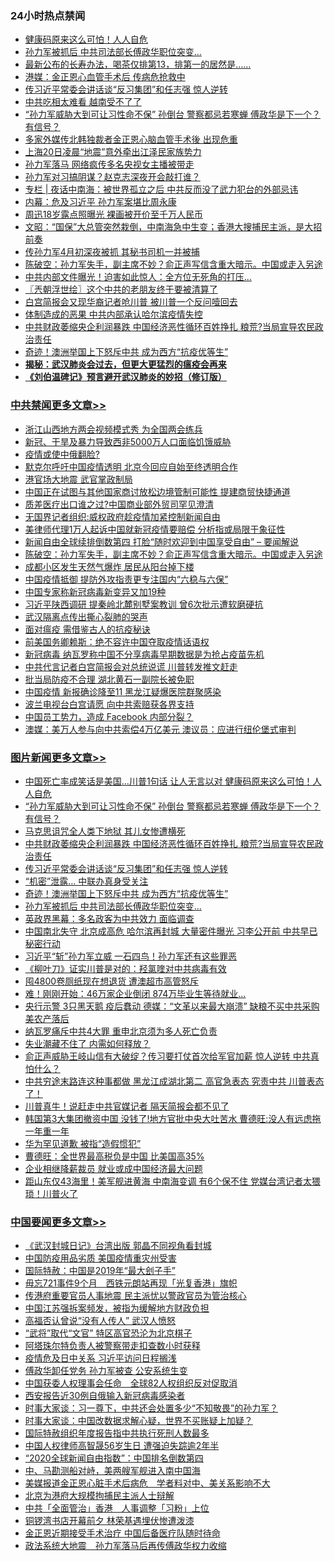 <div class="catlist">
<h3>24小时热点禁闻</h3>
<ul>
<li><a href="https://github.com/fqnews/bnews/blob/master/cbnews/20200421/1316278.md">健康码原来这么可怕！人人自危</a></li>
<li><a href="https://github.com/fqnews/bnews/blob/master/topimagenews/20200421/1316398.md">孙力军被抓后 中共司法部长傅政华职位突变...</a></li>
<li><a href="https://github.com/fqnews/bnews/blob/master/comments/20200421/1316242.md">最新公布的长寿办法，喝茶仅排第13，排第一的居然是……</a></li>
<li><a href="https://github.com/fqnews/bnews/blob/master/cnnews/20200421/1316458.md">港媒：金正恩心血管手术后 传病危抢救中</a></li>
<li><a href="https://github.com/fqnews/bnews/blob/master/topimagenews/20200421/1316625.md">传习近平常委会讲话谈“反习集团”和任志强 惊人逆转</a></li>
<li><a href="https://github.com/fqnews/bnews/blob/master/cbnews/20200421/1316300.md">中共吃相太难看 越南受不了了</a></li>
<li><a href="https://github.com/fqnews/bnews/blob/master/topimagenews/20200421/1316694.md">“孙力军威胁大到可让习性命不保” 孙倒台 警察都忌若寒蝉 傅政华是下一个？有信号？</a></li>
<li><a href="https://github.com/fqnews/bnews/blob/master/cbnews/20200421/1316514.md">多家外媒传北韩独裁者金正恩心脑血管手术後 出现危重</a></li>
<li><a href="https://github.com/fqnews/bnews/blob/master/cbnews/20200421/1316569.md">上海20日凌晨“地震”意外牵出江泽民家族势力</a></li>
<li><a href="https://github.com/fqnews/bnews/blob/master/comments/20200421/1316693.md">孙力军落马 网络疯传多名央视女主播被带走</a></li>
<li><a href="https://github.com/fqnews/bnews/blob/master/cbnews/20200421/1316430.md">孙力军对习搞阴谋？赵克志深夜开会敲打谁？</a></li>
<li><a href="https://github.com/fqnews/bnews/blob/master/cbnews/20200421/1316230.md">专栏 | 夜话中南海：被世界孤立之后   中共反而没了武力犯台的外部忌讳</a></li>
<li><a href="https://github.com/fqnews/bnews/blob/master/cbnews/20200421/1316575.md">内幕：危及习近平 孙力军案堪比周永康</a></li>
<li><a href="https://github.com/fqnews/bnews/blob/master/baitai/20200421/1316611.md">周迅18岁露点照曝光 裸画被开价至千万人民币</a></li>
<li><a href="https://github.com/fqnews/bnews/blob/master/cbnews/20200421/1316341.md">文昭：“国保”大总管突然栽倒，中南海急中生变；香港大搜捕民主派，是大招前奏 </a></li>
<li><a href="https://github.com/fqnews/bnews/blob/master/cbnews/20200421/1316592.md">传孙力军4月初深夜被抓 其秘书司机一并被捕</a></li>
<li><a href="https://github.com/fqnews/bnews/blob/master/cbnews/20200421/1316684.md">陈破空：孙力军失手，副主席不妙？俞正声写信含重大暗示。中国或走入另途 </a></li>
<li><a href="https://github.com/fqnews/bnews/blob/master/cbnews/20200421/1316424.md">中共内部文件曝光！迫害如此惊人：全方位无死角的打压...</a></li>
<li><a href="https://github.com/fqnews/bnews/blob/master/ssgc/20200421/1316294.md">〖兲朝浮世绘〗这个中共的老朋友终于要被清算了</a></li>
<li><a href="https://github.com/fqnews/bnews/blob/master/cnnews/20200421/1316488.md">白宫简报会又现华裔记者呛川普 被川普一个反问噎回去</a></li>
<li><a href="https://github.com/fqnews/bnews/blob/master/cbnews/20200421/1316578.md">体制造成的恶果 中共内部承认哈尔滨疫情失控</a></li>
<li><a href="https://github.com/fqnews/bnews/blob/master/topimagenews/20200421/1316640.md">中共财政萎缩央企利润暴跌 中国经济恶性循环百姓挣扎 粮荒?当局宣导农民政治责任</a></li>
<li><a href="https://github.com/fqnews/bnews/blob/master/topimagenews/20200421/1316446.md">奇迹！澳洲举国上下怒斥中共 成为西方“抗疫优等生”</a></li>
<li><b><a href="https://github.com/fqnews/bnews/blob/master/comments/20200211/1275071.md" target="_blank">揭秘：武汉肺炎会过去，但更大更猛烈的瘟疫会再来</a></b></li>
<li><b><a href="https://github.com/fqnews/bnews/blob/master/comments/20200207/1272816.md" target="_blank">《刘伯温碑记》预言避开武汉肺炎的妙招（修订版）</a></b></li>
</ul>
</div>

<div class="catlist">
<h3><a href="https://github.com/fqnews/bnews/blob/master/cbnews/" target="_blank">中共禁闻</a><span><a href="https://github.com/fqnews/bnews/blob/master/cbnews/" target="_blank" rel="nofollow">更多文章>></a></span></h3>
<ul>
<li><a href="https://github.com/fqnews/bnews/blob/master/cbnews/20200421/1316821.md" target="_blank">浙江山西地方两会视频模式秀 为全国两会练兵</a></li>
<li><a href="https://github.com/fqnews/bnews/blob/master/cbnews/20200421/1316802.md" target="_blank">新冠、干旱及暴力导致西非5000万人口面临饥饿威胁</a></li>
<li><a href="https://github.com/fqnews/bnews/blob/master/cbnews/20200421/1316801.md" target="_blank">疫情或使中俄翻脸?</a></li>
<li><a href="https://github.com/fqnews/bnews/blob/master/cbnews/20200421/1316780.md" target="_blank">默克尔呼吁中国疫情透明 北京今回应自始至终透明合作</a></li>
<li><a href="https://github.com/fqnews/bnews/blob/master/cbnews/20200421/1316776.md" target="_blank">港官场大地震 武官掌政制局</a></li>
<li><a href="https://github.com/fqnews/bnews/blob/master/cbnews/20200421/1316768.md" target="_blank">中国正在试图与其他国家商讨放松边境管制可能性 提建商贸快捷通道</a></li>
<li><a href="https://github.com/fqnews/bnews/blob/master/cbnews/20200421/1316767.md" target="_blank">质差医疗出口谁之过?中国商业部外贸司罕见澄清</a></li>
<li><a href="https://github.com/fqnews/bnews/blob/master/cbnews/20200421/1316752.md" target="_blank">无国界记者组织:威权政府趁疫情加紧控制新闻自由</a></li>
<li><a href="https://github.com/fqnews/bnews/blob/master/cbnews/20200421/1316751.md" target="_blank">美律师代理1万人起诉中国就新冠疫情要赔偿 分析指或局限于象征性</a></li>
<li><a href="https://github.com/fqnews/bnews/blob/master/cbnews/20200421/1316690.md" target="_blank">新闻自由全球续排倒数第四 打脸“随时欢迎到中国享受自由” &#8211; 要闻解说</a></li>
<li><a href="https://github.com/fqnews/bnews/blob/master/cbnews/20200421/1316684.md" target="_blank">陈破空：孙力军失手，副主席不妙？俞正声写信含重大暗示。中国或走入另途</a></li>
<li><a href="https://github.com/fqnews/bnews/blob/master/cbnews/20200421/1316678.md" target="_blank">成都小区发生天然气爆炸 居民从阳台掉下楼</a></li>
<li><a href="https://github.com/fqnews/bnews/blob/master/cbnews/20200421/1316659.md" target="_blank">中国疫情抵御 提防外攻指责更专注国内“六稳与六保”</a></li>
<li><a href="https://github.com/fqnews/bnews/blob/master/cbnews/20200421/1316656.md" target="_blank">中国专家称新冠病毒新变异又加19种</a></li>
<li><a href="https://github.com/fqnews/bnews/blob/master/cbnews/20200421/1316655.md" target="_blank">习近平陕西调研 提秦岭北麓别墅案教训 曾6次批示遭软磨硬抗</a></li>
<li><a href="https://github.com/fqnews/bnews/blob/master/cbnews/20200421/1316648.md" target="_blank">武汉隔离点传出撕心裂肺的哭声</a></li>
<li><a href="https://github.com/fqnews/bnews/blob/master/cbnews/20200421/1315487.md" target="_blank">面对瘟疫 需借鉴古人的抗疫秘诀</a></li>
<li><a href="https://github.com/fqnews/bnews/blob/master/cbnews/20200421/1316639.md" target="_blank">前美国务卿赖斯：绝不容许中国夺取疫情话语权</a></li>
<li><a href="https://github.com/fqnews/bnews/blob/master/cbnews/20200421/1316638.md" target="_blank">新冠病毒 纳瓦罗称中国不分享病毒早期数据是为抢占疫苗先机</a></li>
<li><a href="https://github.com/fqnews/bnews/blob/master/cbnews/20200421/1316627.md" target="_blank">中共代言记者白宫简报会对总统说谎 川普转发推文赶走</a></li>
<li><a href="https://github.com/fqnews/bnews/blob/master/cbnews/20200421/1316626.md" target="_blank">批当局防疫不合理 湖北黄石一副院长被免职</a></li>
<li><a href="https://github.com/fqnews/bnews/blob/master/cbnews/20200421/1316613.md" target="_blank">中国疫情 新报确诊降至11 黑龙江疑爆医院群聚感染</a></li>
<li><a href="https://github.com/fqnews/bnews/blob/master/cbnews/20200421/1316603.md" target="_blank">波兰电视台白宫请愿 向中共索赔获各界支持</a></li>
<li><a href="https://github.com/fqnews/bnews/blob/master/cbnews/20200421/1315488.md" target="_blank">中国员工势力，造成 Facebook 内部分裂？</a></li>
<li><a href="https://github.com/fqnews/bnews/blob/master/cbnews/20200421/1316593.md" target="_blank">澳媒：美万人参与向中共索偿4万亿美元 澳议员：应进行纽伦堡式审判</a></li>

</ul>
</div>
<div class="catlist">
<h3><a href="https://github.com/fqnews/bnews/blob/master/topimagenews/" target="_blank">图片新闻</a><span><a href="https://github.com/fqnews/bnews/blob/master/topimagenews/" target="_blank" rel="nofollow">更多文章>></a></span></h3>
<ul>
<li><a href="https://github.com/fqnews/bnews/blob/master/topimagenews/20200421/1316813.md" target="_blank">中国死亡率成笑话是美国&#8230;川普1句话 让人无言以对 健康码原来这么可怕！人人自危</a></li>
<li><a href="https://github.com/fqnews/bnews/blob/master/topimagenews/20200421/1316694.md" target="_blank">“孙力军威胁大到可让习性命不保” 孙倒台 警察都忌若寒蝉 傅政华是下一个？有信号？</a></li>
<li><a href="https://github.com/fqnews/bnews/blob/master/topimagenews/20200421/1316657.md" target="_blank">马克思诅咒全人类下地狱 其儿女惨遭横死</a></li>
<li><a href="https://github.com/fqnews/bnews/blob/master/topimagenews/20200421/1316640.md" target="_blank">中共财政萎缩央企利润暴跌 中国经济恶性循环百姓挣扎 粮荒?当局宣导农民政治责任</a></li>
<li><a href="https://github.com/fqnews/bnews/blob/master/topimagenews/20200421/1316625.md" target="_blank">传习近平常委会讲话谈“反习集团”和任志强 惊人逆转</a></li>
<li><a href="https://github.com/fqnews/bnews/blob/master/topimagenews/20200421/1316586.md" target="_blank">“机密”泄露… 中联办真身受关注</a></li>
<li><a href="https://github.com/fqnews/bnews/blob/master/topimagenews/20200421/1316446.md" target="_blank">奇迹！澳洲举国上下怒斥中共 成为西方“抗疫优等生”</a></li>
<li><a href="https://github.com/fqnews/bnews/blob/master/topimagenews/20200421/1316398.md" target="_blank">孙力军被抓后 中共司法部长傅政华职位突变&#8230;</a></li>
<li><a href="https://github.com/fqnews/bnews/blob/master/topimagenews/20200421/1316397.md" target="_blank">英政界黑幕：多名政客为中共效力 面临调查</a></li>
<li><a href="https://github.com/fqnews/bnews/blob/master/topimagenews/20200420/1316099.md" target="_blank">中国南北失守 北京成高危 哈尔滨再封城 大量密件曝光 习李公开前 中共早已秘密行动</a></li>
<li><a href="https://github.com/fqnews/bnews/blob/master/topimagenews/20200420/1315999.md" target="_blank">习近平“斩”孙力军立威 一石四鸟！孙力军还有这些罪恶</a></li>
<li><a href="https://github.com/fqnews/bnews/blob/master/topimagenews/20200420/1315998.md" target="_blank">《柳叶刀》证实川普是对的：羟氯喹对中共病毒有效</a></li>
<li><a href="https://github.com/fqnews/bnews/blob/master/topimagenews/20200420/1315963.md" target="_blank">囤4800卷厕纸现在想退货 遭澳超市高管怒斥</a></li>
<li><a href="https://github.com/fqnews/bnews/blob/master/topimagenews/20200420/1315947.md" target="_blank">难！刚刚开始：46万家企业倒闭 874万毕业生等待就业…</a></li>
<li><a href="https://github.com/fqnews/bnews/blob/master/topimagenews/20200420/1315920.md" target="_blank">央行示警 3只黑天鹅 疫后蠢动 德媒：“文革以来最大崩溃” 缺粮不买中共采购美农产落后</a></li>
<li><a href="https://github.com/fqnews/bnews/blob/master/topimagenews/20200420/1315756.md" target="_blank">纳瓦罗痛斥中共4大罪 重申北京须为多人死亡负责</a></li>
<li><a href="https://github.com/fqnews/bnews/blob/master/topimagenews/20200420/1315748.md" target="_blank">失业潮藏不住了 内需如何释放？</a></li>
<li><a href="https://github.com/fqnews/bnews/blob/master/topimagenews/20200419/1315594.md" target="_blank">俞正声威胁王岐山信有大破绽？传习要打仗首次给军官加薪 惊人逆转 中共真怕什么？</a></li>
<li><a href="https://github.com/fqnews/bnews/blob/master/topimagenews/20200419/1315567.md" target="_blank">中共穷途末路连这种事都做 黑龙江成湖北第二 高官急表态 究责中共 川普表态了！</a></li>
<li><a href="https://github.com/fqnews/bnews/blob/master/topimagenews/20200419/1315550.md" target="_blank">川普真牛！说赶走中共官媒记者 隔天简报会都不见了</a></li>
<li><a href="https://github.com/fqnews/bnews/blob/master/topimagenews/20200419/1315435.md" target="_blank">韩国第3大集团撤资中国 没钱了!地方官批中央大吐苦水 曹德旺:没人有远虑拖一年重一年</a></li>
<li><a href="https://github.com/fqnews/bnews/blob/master/topimagenews/20200419/1315236.md" target="_blank">华为罕见道歉 被指“造假惯犯”</a></li>
<li><a href="https://github.com/fqnews/bnews/blob/master/topimagenews/20200419/1315235.md" target="_blank">曹德旺：全世界最高税负是中国 比美国高35%</a></li>
<li><a href="https://github.com/fqnews/bnews/blob/master/topimagenews/20200419/1315096.md" target="_blank">企业相继降薪裁员 就业或成中国经济最大问题</a></li>
<li><a href="https://github.com/fqnews/bnews/blob/master/topimagenews/20200418/1315027.md" target="_blank">距山东仅43海里！美军舰进黄海 中南海变调 有6个保不住 党媒台湾记者太猥琐！川普火了</a></li>

</ul>
</div>
<div class="catlist">
<h3><a href="https://github.com/fqnews/bnews/blob/master/headline/" target="_blank">中国要闻</a><span><a href="https://github.com/fqnews/bnews/blob/master/headline/" target="_blank" rel="nofollow">更多文章>></a></span></h3>
<ul>
<li><a href="https://github.com/fqnews/bnews/blob/master/headline/20200422/1316872.md" target="_blank">《武汉封城日记》台湾出版 郭晶不同视角看封城</a></li>
<li><a href="https://github.com/fqnews/bnews/blob/master/headline/20200422/1316854.md" target="_blank">中国防疫用品劣质   美国疫情重灾州受害</a></li>
<li><a href="https://github.com/fqnews/bnews/blob/master/headline/20200422/1316853.md" target="_blank">国际特赦：中国是2019年“最大刽子手”</a></li>
<li><a href="https://github.com/fqnews/bnews/blob/master/headline/20200422/1316829.md" target="_blank">毋忘721事件9个月　西铁元朗站再现「光复香港」旗帜</a></li>
<li><a href="https://github.com/fqnews/bnews/blob/master/headline/20200421/1316825.md" target="_blank">传港府重要官员人事地震 民主派忧以警政官员为管治核心</a></li>
<li><a href="https://github.com/fqnews/bnews/blob/master/headline/20200421/1316817.md" target="_blank">中国江苏强拆案频发，被指为缓解地方财政负担</a></li>
<li><a href="https://github.com/fqnews/bnews/blob/master/headline/20200421/1316808.md" target="_blank">高福否认曾说“没有人传人” 武汉人愤怒</a></li>
<li><a href="https://github.com/fqnews/bnews/blob/master/headline/20200421/1316807.md" target="_blank">“武将”取代“文官” 特区高官恐沦为北京棋子</a></li>
<li><a href="https://github.com/fqnews/bnews/blob/master/headline/20200421/1316806.md" target="_blank">阿塔珠尔特负责人被警察带走扣查数小时获释</a></li>
<li><a href="https://github.com/fqnews/bnews/blob/master/headline/20200421/1316782.md" target="_blank">疫情危及日中关系   习近平访问日程搁浅</a></li>
<li><a href="https://github.com/fqnews/bnews/blob/master/headline/20200421/1316781.md" target="_blank">傅政华卸任党务   孙力军被查   公安系统生变</a></li>
<li><a href="https://github.com/fqnews/bnews/blob/master/headline/20200421/1316753.md" target="_blank">中国获委人权理事会任命　全球82人权组织反对促取消</a></li>
<li><a href="https://github.com/fqnews/bnews/blob/master/headline/20200421/1316739.md" target="_blank">西安报告近30例自俄输入新冠病毒感染者</a></li>
<li><a href="https://github.com/fqnews/bnews/blob/master/headline/20200421/1316734.md" target="_blank">时事大家谈：习一尊下，中共还会处置多少“不知敬畏”的孙力军？</a></li>
<li><a href="https://github.com/fqnews/bnews/blob/master/headline/20200421/1316733.md" target="_blank">时事大家谈：中国改数据求解心疑，世界不买账疑上加疑？</a></li>
<li><a href="https://github.com/fqnews/bnews/blob/master/headline/20200421/1316732.md" target="_blank">国际特赦组织年度报告指中共执行死刑人数最多</a></li>
<li><a href="https://github.com/fqnews/bnews/blob/master/headline/20200421/1316731.md" target="_blank">中国人权律师高智晟56岁生日   遭强迫失踪逾2年半</a></li>
<li><a href="https://github.com/fqnews/bnews/blob/master/headline/20200421/1316730.md" target="_blank">“2020全球新闻自由指数”：中国排名倒数第四</a></li>
<li><a href="https://github.com/fqnews/bnews/blob/master/headline/20200421/1316702.md" target="_blank">中、马勘测船对峙，美两艘军舰进入南中国海</a></li>
<li><a href="https://github.com/fqnews/bnews/blob/master/headline/20200421/1316701.md" target="_blank">美媒报道金正恩心脏手术后病危　学者料对中、美关系影响不大</a></li>
<li><a href="https://github.com/fqnews/bnews/blob/master/headline/20200421/1316692.md" target="_blank">北京为港府大规模拘捕民主派人士辩解</a></li>
<li><a href="https://github.com/fqnews/bnews/blob/master/headline/20200421/1316691.md" target="_blank">中共「全面管治」香港　人事调整「习粉」上位</a></li>
<li><a href="https://github.com/fqnews/bnews/blob/master/headline/20200421/1316686.md" target="_blank">铜锣湾书店开幕前夕 林荣基遇埋伏惨遭泼漆</a></li>
<li><a href="https://github.com/fqnews/bnews/blob/master/headline/20200421/1316666.md" target="_blank">金正恩近期接受手术治疗  中国后备医疗队随时待命</a></li>
<li><a href="https://github.com/fqnews/bnews/blob/master/headline/20200421/1316650.md" target="_blank">政法系统大地震　孙力军落马后再传傅政华权力收缩</a></li>

</ul>
</div>